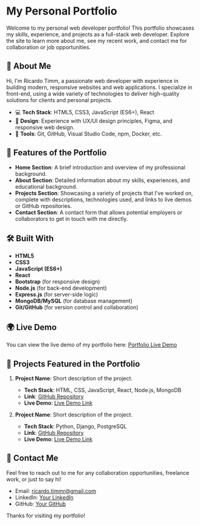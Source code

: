 # My Personal Portfolio

Welcome to my personal web developer portfolio! This portfolio showcases my skills, experience, and projects as a full-stack web developer. Explore the site to learn more about me, see my recent work, and contact me for collaboration or job opportunities.

## 🚀 About Me

Hi, I'm Ricardo Timm, a passionate web developer with experience in building modern, responsive websites and web applications. I specialize in front-end, using a wide variety of technologies to deliver high-quality solutions for clients and personal projects.

- 💻 **Tech Stack**: HTML5, CSS3, JavaScript (ES6+), React
- 🎨 **Design**: Experience with UX/UI design principles, Figma, and responsive web design.
- 🔧 **Tools**: Git, GitHub, Visual Studio Code, npm, Docker, etc.

## 🌟 Features of the Portfolio

- **Home Section**: A brief introduction and overview of my professional background.
- **About Section**: Detailed information about my skills, experiences, and educational background.
- **Projects Section**: Showcasing a variety of projects that I've worked on, complete with descriptions, technologies used, and links to live demos or GitHub repositories.
- **Contact Section**: A contact form that allows potential employers or collaborators to get in touch with me directly.

## 🛠️ Built With

- **HTML5**
- **CSS3**
- **JavaScript (ES6+)**
- **React**
- **Bootstrap** (for responsive design)
- **Node.js** (for back-end development)
- **Express.js** (for server-side logic)
- **MongoDB/MySQL** (for database management)
- **Git/GitHub** (for version control and collaboration)

## 🌍 Live Demo

You can view the live demo of my portfolio here: [Portfolio Live Demo](https://ricardotimmr.github.io/portfolio-page/)

## 📝 Projects Featured in the Portfolio

1. **Project Name**: Short description of the project.
   - **Tech Stack**: HTML, CSS, JavaScript, React, Node.js, MongoDB
   - **Link**: [GitHub Repository](https://github.com/yourusername/project-repo)
   - **Live Demo**: [Live Demo Link](https://your-project-link.com)

2. **Project Name**: Short description of the project.
   - **Tech Stack**: Python, Django, PostgreSQL
   - **Link**: [GitHub Repository](https://github.com/yourusername/project-repo)
   - **Live Demo**: [Live Demo Link](https://your-project-link.com)

## 🤝 Contact Me

Feel free to reach out to me for any collaboration opportunities, freelance work, or just to say hi!

- Email: [ricardo.timmr@gmail.com](mailto:ricardo.timmr@gmail.com)
- LinkedIn: [Your LinkedIn](https://www.linkedin.com/in/ricardo-timm-1652811b0/)
- GitHub: [Your GitHub](https://github.com/ricardotimmr)

Thanks for visiting my portfolio!
